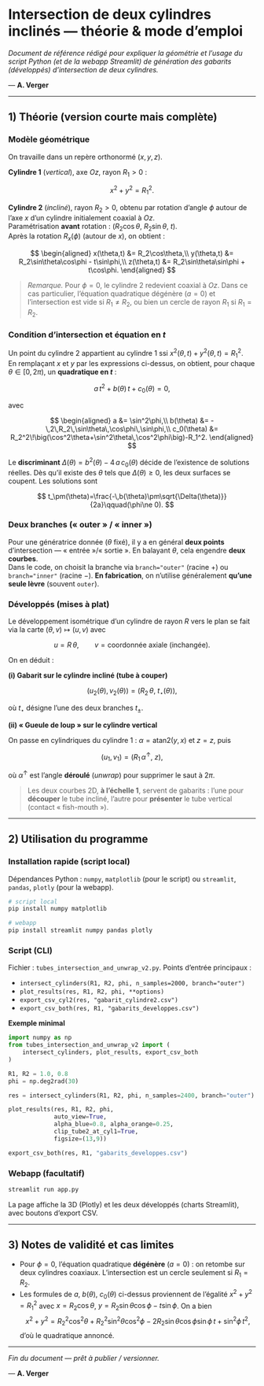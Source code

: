 # Intersection de deux cylindres inclinés — théorie & mode d’emploi

*Document de référence rédigé pour expliquer la géométrie et l’usage du script Python (et de la webapp Streamlit) de génération des gabarits (développés) d’intersection de deux cylindres.*

— **A. Verger**

---

## 1) Théorie (version courte mais complète)

### Modèle géométrique

On travaille dans un repère orthonormé $(x,y,z)$.

**Cylindre 1** (*vertical*), axe $Oz$, rayon $R_1>0$ :

$$
x^2 + y^2 = R_1^2.
$$

**Cylindre 2** (*incliné*), rayon $R_2>0$, obtenu par rotation d’angle $\phi$ autour de l’axe $x$ d’un cylindre initialement coaxial à $Oz$.  
Paramétrisation **avant** rotation : $(R_2\cos\theta,\ R_2\sin\theta,\ t)$.  
Après la rotation $R_x(\phi)$ (autour de $x$), on obtient :

$$
\begin{aligned}
x(\theta,t) &= R_2\cos\theta,\\
y(\theta,t) &= R_2\sin\theta\cos\phi - t\sin\phi,\\
z(\theta,t) &= R_2\sin\theta\sin\phi + t\cos\phi.
\end{aligned}
$$

> *Remarque.* Pour $\phi=0$, le cylindre 2 redevient coaxial à $Oz$. Dans ce cas particulier, l’équation quadratique dégénère ($a=0$) et l’intersection est vide si $R_1\ne R_2$, ou bien un cercle de rayon $R_1$ si $R_1=R_2$.

### Condition d’intersection et équation en $t$

Un point du cylindre 2 appartient au cylindre 1 ssi $x^2(\theta,t)+y^2(\theta,t)=R_1^2$.  
En remplaçant $x$ et $y$ par les expressions ci-dessus, on obtient, pour chaque $\theta\in[0,2\pi)$, un **quadratique en $t$** :

$$
a\,t^2 + b(\theta)\,t + c_0(\theta)=0,
$$

avec

$$
\begin{aligned}
a &= \sin^2\phi,\\
b(\theta) &= -\,2\,R_2\,\sin\theta\,\cos\phi\,\sin\phi,\\
c_0(\theta) &= R_2^2\!\big(\cos^2\theta+\sin^2\theta\,\cos^2\phi\big)-R_1^2.
\end{aligned}
$$

Le **discriminant** $\Delta(\theta)=b^2(\theta)-4\,a\,c_0(\theta)$ décide de l’existence de solutions réelles. Dès qu’il existe des $\theta$ tels que $\Delta(\theta)\ge 0$, les deux surfaces se coupent. Les solutions sont

$$
t_\pm(\theta)=\frac{-\,b(\theta)\pm\sqrt{\Delta(\theta)}}{2a}\qquad(\phi\ne 0).
$$

### Deux branches (« outer » / « inner »)

Pour une génératrice donnée ($\theta$ fixé), il y a en général **deux points** d’intersection — « entrée »/« sortie ». En balayant $\theta$, cela engendre **deux courbes**.  
Dans le code, on choisit la branche via `branch="outer"` (racine $+$) ou `branch="inner"` (racine $-$). **En fabrication**, on n’utilise généralement **qu’une seule lèvre** (souvent `outer`).

### Développés (mises à plat)

Le développement isométrique d’un cylindre de rayon $R$ vers le plan se fait via la carte $(\theta,v)\mapsto(u,v)$ avec

$$
u = R\,\theta,\qquad v = \text{coordonnée axiale (inchangée)}.
$$

On en déduit :

**(i) Gabarit sur le cylindre incliné (tube à couper)**

$$
\big(u_2(\theta),\,v_2(\theta)\big)=\big(R_2\,\theta,\ t_\star(\theta)\big),
$$

où $t_\star$ désigne l’une des deux branches $t_\pm$.

**(ii) « Gueule de loup » sur le cylindre vertical**

On passe en cylindriques du cylindre 1 : $\alpha=\mathrm{atan2}(y,x)$ et $z=z$, puis

$$
(u_1,v_1)=\big(R_1\,\alpha^\uparrow,\ z\big),
$$

où $\alpha^\uparrow$ est l’angle **déroulé** (*unwrap*) pour supprimer le saut à $2\pi$.

> Les deux courbes 2D, **à l’échelle 1**, servent de gabarits : l’une pour **découper** le tube incliné, l’autre pour **présenter** le tube vertical (contact « fish-mouth »).

---

## 2) Utilisation du programme

### Installation rapide (script local)
Dépendances Python : `numpy`, `matplotlib` (pour le script) ou `streamlit`, `pandas`, `plotly` (pour la webapp).

```bash
# script local
pip install numpy matplotlib

# webapp
pip install streamlit numpy pandas plotly
```

### Script (CLI)
Fichier : `tubes_intersection_and_unwrap_v2.py`. Points d’entrée principaux :

- `intersect_cylinders(R1, R2, phi, n_samples=2000, branch="outer")`  
- `plot_results(res, R1, R2, phi, **options)`  
- `export_csv_cyl2(res, "gabarit_cylindre2.csv")`  
- `export_csv_both(res, R1, "gabarits_developpes.csv")`

**Exemple minimal**

```python
import numpy as np
from tubes_intersection_and_unwrap_v2 import (
    intersect_cylinders, plot_results, export_csv_both
)

R1, R2 = 1.0, 0.8
phi = np.deg2rad(30)

res = intersect_cylinders(R1, R2, phi, n_samples=2400, branch="outer")

plot_results(res, R1, R2, phi,
             auto_view=True,
             alpha_blue=0.8, alpha_orange=0.25,
             clip_tube2_at_cyl1=True,
             figsize=(13,9))

export_csv_both(res, R1, "gabarits_developpes.csv")
```

### Webapp (facultatif)

```bash
streamlit run app.py
```

La page affiche la 3D (Plotly) et les deux développés (charts Streamlit), avec boutons d’export CSV.

---

## 3) Notes de validité et cas limites

- Pour $\phi=0$, l’équation quadratique **dégénère** ($a=0$) : on retombe sur deux cylindres coaxiaux. L’intersection est un cercle seulement si $R_1=R_2$.  
- Les formules de $a$, $b(\theta)$, $c_0(\theta)$ ci-dessus proviennent de l’égalité $x^2+y^2=R_1^2$ avec
  $x=R_2\cos\theta$, $y=R_2\sin\theta\cos\phi - t\sin\phi$. On a bien
  $$x^2+y^2=R_2^2\cos^2\theta+R_2^2\sin^2\theta\cos^2\phi-2R_2\sin\theta\cos\phi\sin\phi\,t+\sin^2\phi\,t^2,$$
  d’où le quadratique annoncé.

---

*Fin du document — prêt à publier / versionner.*

— **A. Verger**
